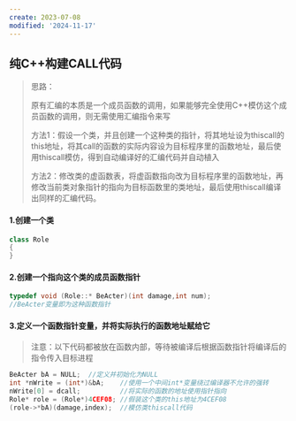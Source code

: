 ```yaml
---
create: 2023-07-08
modified: '2024-11-17'
---
```


## 纯C++构建CALL代码

> 思路：
>
> 原有汇编的本质是一个成员函数的调用，如果能够完全使用C++模仿这个成员函数的调用，则无需使用汇编指令来写
>
> 方法1：假设一个类，并且创建一个这种类的指针，将其地址设为thiscall的this地址，将其call的函数的实际内容设为目标程序里的函数地址，最后使用thiscall模仿，得到自动编译好的汇编代码并自动植入
>
> 方法2：修改类的虚函数表，将虚函数指向改为目标程序里的函数地址，再修改当前类对象指针的指向为目标函数里的类地址，最后使用thiscall编译出同样的汇编代码。

#### 1.创建一个类

```C++
class Role
{
}
```

#### 2.创建一个指向这个类的成员函数指针

```C++
typedef void (Role::* BeActer)(int damage,int num);
//BeActer变量即为这种函数指针
```

#### 3.定义一个函数指针变量，并将实际执行的函数地址赋给它

> 注意：以下代码都被放在函数内部，等待被编译后根据函数指针将编译后的指令传入目标进程

```C++
BeActer bA = NULL;	//定义并初始化为NULL
int *nWrite = (int*)&bA;	//使用一个中间int*变量绕过编译器不允许的强转
nWrite[0] = dcall;			//将实际的函数的地址使用指针指向
Role* role = (Role*)4CEF08;	//假装这个类的this地址为4CEF08
(role->*bA)(damage,index);	//模仿类thiscall代码
```